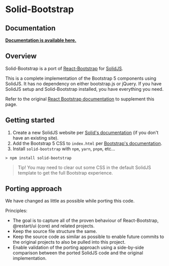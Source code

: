 # Solid-Bootstrap

## Documentation

**[Documentation is available here.](https://solid-libs.github.io/solid-bootstrap/)**

## Overview

Solid-Bootstrap is a port of [React-Bootstrap](https://react-bootstrap.github.io/) for [SolidJS](https://www.solidjs.com/).

This is a complete implementation of the Bootstrap 5 components using SolidJS. It has no dependency on either bootstrap.js or jQuery. If you have SolidJS setup and Solid-Bootstrap installed, you have everything you need.

Refer to the original [React Bootstrap documentation](https://react-bootstrap.github.io/components/alerts) to supplement this page.

## Getting started

1. Create a new SolidJS website per [Solid's documentation](https://www.solidjs.com/guide) (if you don't have an existing site).
2. Add the Bootstrap 5 CSS to `index.html` per [Bootstrap's documentation](https://getbootstrap.com/docs/5.0/getting-started/introduction/).
3. Install `solid-bootstrap` with `npm`, `yarn`, `pnpm`, etc...

```
> npm install solid-bootstrap
```

> Tip! You may need to clear out some CSS in the default SolidJS template to get the full Bootstrap experience.

## Porting approach

We have changed as little as possible while porting this code.

Principles:

- The goal is to capture all of the proven behaviour of React-Bootstrap, @restart/ui (core) and related projects.
- Keep the source file structure the same.
- Keep the source code as similar as possible to enable future commits to the original projects to also be pulled into this project.
- Enable validation of the porting approach using a side-by-side comparison between the ported SolidJS code and the original implementation.
